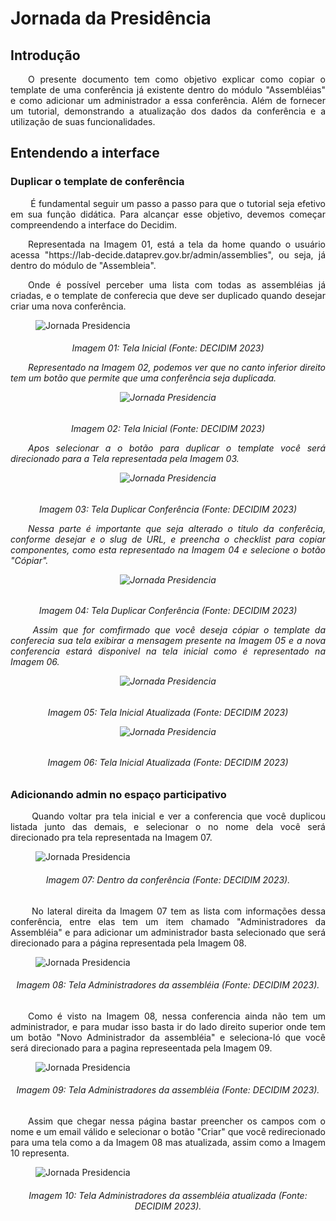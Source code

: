 # Jornada da Presidência

## Introdução
<p align="justify">
&emsp;&emsp;O presente documento tem como objetivo explicar como copiar o template de uma conferência já existente dentro do módulo "Assembléias" e como adicionar um administrador a essa conferência. Além de fornecer um tutorial, demonstrando a atualização dos dados da conferência e a utilização de suas funcionalidades.
</p>

## Entendendo a interface
### Duplicar o template de conferência
<p align="justify">
&emsp;&emsp; É fundamental seguir um passo a passo para que o tutorial seja efetivo em sua função didática. Para alcançar esse objetivo, devemos começar compreendendo a interface do Decidim.
</p>

<p align="justify">
&emsp;&emsp;Representada na Imagem 01, está a tela da home quando o usuário acessa "https://lab-decide.dataprev.gov.br/admin/assemblies", ou seja, já dentro do módulo de "Assembleia".
</p>

<p align="justify">
&emsp;&emsp;Onde é possível perceber uma lista com todas as assembléias já criadas, e o template de conferecia que deve ser duplicado quando desejar criar uma nova conferência.
</p>

<figure markdown>
<img src= "https://gitlab.com/lappis-unb/decidimbr/documentacao/-/raw/main/docs/assetsTutoriais/conferencias/Tela%20inicial.png?ref_type=heads" alt="Jornada Presidencia" style="float: none; margin: auto"> 
</figure>
<p align="justify">
<h6 align = "center">Imagem 01: Tela Inicial (Fonte: DECIDIM 2023)
</p>

<p align="justify">
&emsp;&emsp;Representado na Imagem 02, podemos ver que no canto inferior direito tem um botão que permite que uma conferência seja duplicada.
</p>

<figure markdown>
<img src= "https://gitlab.com/lappis-unb/decidimbr/documentacao/-/raw/main/docs/assetsTutoriais/conferencias/Tela%20inicial%20-%20duplicar.png?ref_type=heads" alt="Jornada Presidencia" style="float: none; margin: auto"> 
</figure>
<p align="justify">
<h6 align = "center">Imagem 02: Tela Inicial (Fonte: DECIDIM 2023)
</p>

<p align="justify">
&emsp;&emsp;Apos selecionar a o botão para duplicar o template você será direcionado para a Tela representada pela Imagem 03.
</p>

<figure markdown>
<img src= "https://gitlab.com/lappis-unb/decidimbr/documentacao/-/raw/main/docs/assetsTutoriais/conferencias/Tela%20duplicar.png?ref_type=heads" alt="Jornada Presidencia" style="float: none; margin: auto"> 
</figure>
<p align="justify">
<h6 align = "center">Imagem 03: Tela Duplicar Conferência (Fonte: DECIDIM 2023)
</p>

<p align="justify">
&emsp;&emsp;Nessa parte é importante que seja alterado o titulo da conferêcia, conforme desejar e o slug de URL, e preencha o checklist para copiar componentes, como esta representado na Imagem 04 e selecione o botão "Cópiar".
</p>

<figure markdown>
<img src= "https://gitlab.com/lappis-unb/decidimbr/documentacao/-/raw/main/docs/assetsTutoriais/conferencias/Tela%20duplicar%20-%20novo%20nome.png?ref_type=heads" alt="Jornada Presidencia" style="float: none; margin: auto"> 
</figure>
<p align="justify">
<h6 align = "center">Imagem 04: Tela Duplicar Conferência (Fonte: DECIDIM 2023)
</p>

<p align="justify">
&emsp;&emsp;  Assim que for comfirmado que você deseja cópiar o template da conferecia sua tela exibirar a mensagem presente na Imagem 05 e a nova conferencia estará disponivel na tela inicial como é representado na Imagem 06.
</p>

<figure markdown>
<img src= "https://gitlab.com/lappis-unb/decidimbr/documentacao/-/raw/main/docs/assetsTutoriais/conferencias/Tela%20duplicada.png?ref_type=heads" alt="Jornada Presidencia" style="float: none; margin: auto"> 
</figure>
<p align="justify">
<h6 align = "center"> Imagem 05: Tela Inicial Atualizada (Fonte: DECIDIM 2023)
</p>

<figure markdown>
<img src= "https://gitlab.com/lappis-unb/decidimbr/documentacao/-/raw/main/docs/assetsTutoriais/conferencias/Tela%20duplicada%202.png?ref_type=heads" alt="Jornada Presidencia" style="float: none; margin: auto"> 
</figure>
<p align="justify">
<h6 align = "center"> Imagem 06: Tela Inicial Atualizada (Fonte: DECIDIM 2023)
</p>

### Adicionando admin no espaço participativo
<p align="justify">
&emsp;&emsp; Quando voltar pra tela inicial e ver a conferencia que você duplicou listada junto das demais, e selecionar o no nome dela você será direcionado pra tela representada na Imagem 07. 
</p>

<figure markdown>
<img src= "https://gitlab.com/lappis-unb/decidimbr/documentacao/-/raw/main/docs/assetsJP/Jornada%20da%20Presidencia%20pt.07.png" alt="Jornada Presidencia" style="float: none; margin: auto"> 
</figure>
<p align="center">
 <h6 align = "center"> Imagem 07: Dentro da conferência (Fonte: DECIDIM 2023).</h6>
</p>

<p align="justify">
&emsp;&emsp; No lateral direita da Imagem 07 tem as lista com informações dessa conferência, entre elas tem um item chamado "Administradores da Assembléia" e para adicionar um administrador basta selecionado que será direcionado para a página representada pela Imagem 08.
</p>

<figure markdown>
<img src= "https://gitlab.com/lappis-unb/decidimbr/documentacao/-/raw/main/docs/assetsTutoriais/conferencias/Tela%20novo%20admin.png?ref_type=heads" alt="Jornada Presidencia" style="float: none; margin: auto"> 
</figure>
<p align="center">
 <h6 align = "center"> Imagem 08: Tela Administradores da assembléia (Fonte: DECIDIM 2023).</h6>
</p>

<p align="justify">
&emsp;&emsp;Como é visto na Imagem 08, nessa conferencia ainda não tem um administrador, e para mudar isso basta ir do lado direito superior onde tem um botão "Novo Administrador da assembléia" e seleciona-ló que você será direcionado para a pagina represeentada pela Imagem 09.
</p>

<figure markdown>
<img src= "https://gitlab.com/lappis-unb/decidimbr/documentacao/-/raw/main/docs/assetsTutoriais/conferencias/Tela%20administradores%20do%20processo.png?ref_type=heads" alt="Jornada Presidencia" style="float: none; margin: auto"> 
</figure>
<p align="center">
 <h6 align = "center"> Imagem 09: Tela Administradores da assembléia (Fonte: DECIDIM 2023).</h6>
</p>

<p align="justify">
&emsp;&emsp;Assim que chegar nessa página bastar preencher os campos com o nome e um email válido e selecionar o botão "Criar" que você redirecionado para uma tela como a da Imagem 08 mas atualizada, assim como a Imagem 10 representa.
</p>

<figure markdown>
<img src= "https://gitlab.com/lappis-unb/decidimbr/documentacao/-/raw/main/docs/assetsTutoriais/conferencias/Tela%20administrradores%20do%20processo%20atualizado.png?ref_type=heads" alt="Jornada Presidencia" style="float: none; margin: auto"> 
</figure>
<p align="center">
 <h6 align = "center"> Imagem 10: Tela Administradores da assembléia atualizada (Fonte: DECIDIM 2023).</h6>
</p>